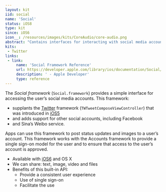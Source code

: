 ```yaml
---
layout: kit
iid: social
name: 'Social'
status: iOS8
type: kit
since: iOS6
icon__: /resources/images/kits/CoreAudio/core-audio.png
abstract: "Contains interfaces for interacting with social media accounts."
kits:
 - Twitter
links:
 - link:
     name: 'Social Framework Reference'
     url: https://developer.apple.com/library/ios/documentation/Social/Reference/Social_Framework/index.html
     description: ' - Apple Developer'
     type: reference
---
```


The *Social framework* (`Social.framework`) provides a simple interface for accessing the user’s social media accounts. This framework:

* supplants the [Twitter](/Twitter) framework (`TWTweetComposeViewController`) that was introduced in [iOS5](/iOS5) 
* and adds support for other social accounts, including Facebook 
* and Sina’s Weibo service. 

Apps can use this framework to post status updates and images to a user’s account. This framework works with the Accounts framework to provide a single sign-on model for the user and to ensure that access to the user’s account is approved.

* Available with [iOS6](/iOS6) and OS X
* We can share: text, image, video and files
* Benefits of this built-in API:
  * Provide a consistent user experience
  * Use of single sign-on
  * Facilitate the use
